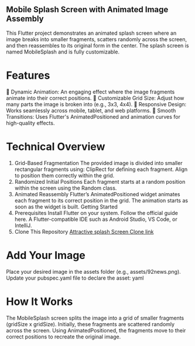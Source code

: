 ## Mobile Splash Screen with Animated Image Assembly
This Flutter project demonstrates an animated splash screen where an image breaks into smaller fragments, scatters randomly across the screen, and then reassembles to its original form in the center. The splash screen is named MobileSplash and is fully customizable.

# Features
🎨 Dynamic Animation: An engaging effect where the image fragments animate into their correct positions.
🔢 Customizable Grid Size: Adjust how many parts the image is broken into (e.g., 3x3, 4x4).
📱 Responsive Design: Works seamlessly across mobile, tablet, and web platforms.
🚀 Smooth Transitions: Uses Flutter's AnimatedPositioned and animation curves for high-quality effects.
# Technical Overview
1. Grid-Based Fragmentation
The provided image is divided into smaller rectangular fragments using:
ClipRect for defining each fragment.
Align to position them correctly within the grid.
2. Randomized Initial Positions
Each fragment starts at a random position within the screen using the Random class.
3. Animated Reassembly
Flutter’s AnimatedPositioned widget animates each fragment to its correct position in the grid.
The animation starts as soon as the widget is built.
Getting Started
1. Prerequisites
Install Flutter on your system. Follow the official guide here.
A Flutter-compatible IDE such as Android Studio, VS Code, or IntelliJ.
2. Clone This Repository
  [Attractive splash Screen Clone link](https://github.com/Hassanaawan/attractivesplashScreens)
 # Add Your Image
Place your desired image in the assets folder (e.g., assets/92news.png).
Update your pubspec.yaml file to declare the asset:
yaml
#  How It Works
The MobileSplash screen splits the image into a grid of smaller fragments (gridSize x gridSize).
Initially, these fragments are scattered randomly across the screen.
Using AnimatedPositioned, the fragments move to their correct positions to recreate the original image.

